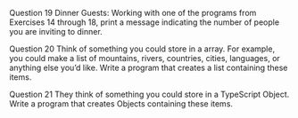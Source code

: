 Question 19
Dinner Guests: Working with one of the programs from Exercises 14 through 18, print a message indicating the number of people you are inviting to dinner.

Question 20
Think of something you could store in a array. For example, you could make a list of mountains, rivers, countries, cities, languages, or anything else you’d like. Write a program that creates a list containing these items.


Question 21
They think of something you could store in a TypeScript Object. Write a program that creates Objects containing these items.